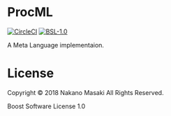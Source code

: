 # ProcML
[![CircleCI](https://circleci.com/gh/namachan10777/procml.svg?style=svg)](https://circleci.com/gh/namachan10777/procml)
[![BSL-1.0](https://img.shields.io/badge/License-BSL%201.0-blue.svg)](http://www.boost.org/users/license.html)

A Meta Language implementaion.

# License
Copyright © 2018 Nakano Masaki All Rights Reserved.

Boost Software License 1.0
